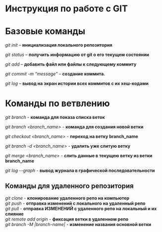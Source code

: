 # Инструкция по работе с GIT

# Базовые команды

_git init_ – **инициализация локального репозитория**

_git status_ – **получить информацию от git о его текущем состоянии**

_git add_ – **добавить файл или файлы к следующему коммиту**

_git commit -m “message”_ – **создание коммита.**

_git log_ – **вывод на экран истории всех коммитов с их хеш-кодами**

# Команды по ветвлению

_git branch_ - **команда для показа списка веток**

_git branch <branch_name>_ - **команда для создания новой ветки**

_git checkout <branch_name>_ - **переход на ветку branch_name**

_git branch -d <branch_name>_ - **удалить уже слитую ветку**

_git merge <branch_name>_ - **слить данные в текущею ветку из ветки branch_name**

_git log --graph_ - **вывод журнала в графической последовательности**

## Команды для удаленного репозитория

_git clone_ - **клонирование удаленного репо на компьютер**  
_git push_ - **отправка изменений с локального на удаленный репо**  
_git pull_ - **отправка ИЗМЕНЕНИЙ с удаленного репо на локальный и их слияние**  
_git remote add origin_ - **фиксация ветки в удаленном репо**  
_git branch -M |branch-name|_ - **изменение названия основной ветки**
